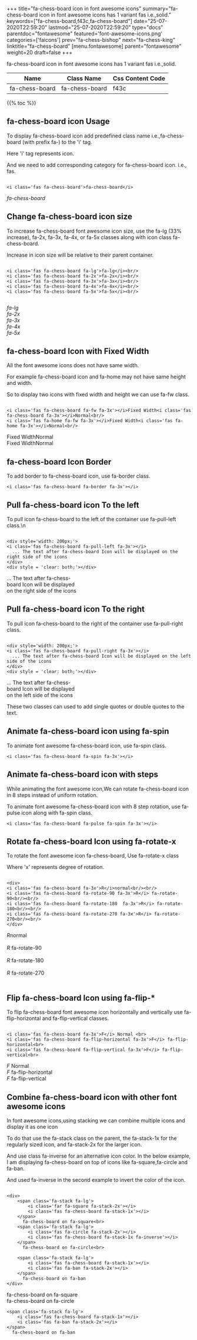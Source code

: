 +++
title="fa-chess-board icon in font awesome icons"
summary="fa-chess-board icon in font awesome icons has 1 variant fas i.e.,solid."
keywords=["fa-chess-board,f43c,fa-chess-board"]
date="25-07-2020T22:59:20"
lastmod="25-07-2020T22:59:20"
type="docs"
parentdoc="fontawesome"
featured='font-awesome-icons.png'
categories=['faicons']
prev="fa-chess-bishop"
next="fa-chess-king"
linktitle="fa-chess-board"
[menu.fontawesome]
parent="fontawesome"
weight=20
draft=false
+++


fa-chess-board icon in font awesome icons has 1 variant fas i.e.,solid.

<div class='table-responsive'><table class='table'><thead><tr><th>Name</th><th>Class Name</th><th>Css Content Code</th></tr></thead><tbody><tr><td>fa-chess-board</td><td>fa-chess-board</td><td>f43c</td></tr></tbody></table></div>


{{% toc %}}


## fa-chess-board icon Usage

To display fa-chess-board icon add predefined class name i.e.,fa-chess-board (with prefix fa-) to the 'i' tag.

Here 'i' tag represents icon.

And we need to add corresponding category for fa-chess-board icon. i.e., fas.


```

<i class='fas fa-chess-board'>fa-chess-board</i>
```

<i class='fas fa-chess-board'>fa-chess-board</i>




## Change fa-chess-board icon size
To increase fa-chess-board font awesome icon size, use the fa-lg (33% increase), fa-2x, fa-3x, fa-4x, or fa-5x classes along with icon class fa-chess-board.

Increase in icon size will be relative to their parent container. 

```

<i class='fas fa-chess-board fa-lg'>fa-lg</i><br/>
<i class='fas fa-chess-board fa-2x'>fa-2x</i><br/>
<i class='fas fa-chess-board fa-3x'>fa-3x</i><br/>
<i class='fas fa-chess-board fa-4x'>fa-4x</i><br/>
<i class='fas fa-chess-board fa-5x'>fa-5x</i><br/>
            
```

<i class='fas fa-chess-board fa-lg'>fa-lg</i><br/>
<i class='fas fa-chess-board fa-2x'>fa-2x</i><br/>
<i class='fas fa-chess-board fa-3x'>fa-3x</i><br/>
<i class='fas fa-chess-board fa-4x'>fa-4x</i><br/>
<i class='fas fa-chess-board fa-5x'>fa-5x</i><br/>
            



## fa-chess-board Icon with Fixed Width 

All the font awesome icons does not have same width.

For example fa-chess-board icon and fa-home may not have same height and width.

So to display two icons with fixed width and height we can use fa-fw class.


```

<i class='fas fa-chess-board fa-fw fa-3x'></i>Fixed Width<i class='fas fa-chess-board fa-3x'></i>Normal<br/>
<i class='fas fa-home fa-fw fa-3x'></i>Fixed Width<i class='fas fa-home fa-3x'></i>Normal<br/>
```

<i class='fas fa-chess-board fa-fw fa-3x'></i>Fixed Width<i class='fas fa-chess-board fa-3x'></i>Normal<br/>
<i class='fas fa-home fa-fw fa-3x'></i>Fixed Width<i class='fas fa-home fa-3x'></i>Normal<br/>



## fa-chess-board Icon Border 

To add border to fa-chess-board icon, use fa-border class.


```
<i class='fas fa-chess-board fa-border fa-3x'></i>

```
<i class='fas fa-chess-board fa-border fa-3x'></i>





## Pull fa-chess-board icon To the left

To pull icon fa-chess-board to the left of the container use fa-pull-left class.\n

```

<div style='width: 200px;'>
<i class='fas fa-chess-board fa-pull-left fa-3x'></i>
  ... The text after fa-chess-board Icon will be displayed on the right side of the icons
</div>
<div style = 'clear: both;'></div>
```

<div style='width: 200px;'>
<i class='fas fa-chess-board fa-pull-left fa-3x'></i>
  ... The text after fa-chess-board Icon will be displayed on the right side of the icons
</div>
<div style = 'clear: both;'></div>




## Pull fa-chess-board icon To the right
To pull icon fa-chess-board to the right of the container use fa-pull-right class.

```

<div style='width: 200px;'>
<i class='fas fa-chess-board fa-pull-right fa-3x'></i>
  ... The text after fa-chess-board Icon will be displayed on the left side of the icons
</div>
<div style = 'clear: both;'></div>
```

<div style='width: 200px;'>
<i class='fas fa-chess-board fa-pull-right fa-3x'></i>
  ... The text after fa-chess-board Icon will be displayed on the left side of the icons
</div>
<div style = 'clear: both;'></div>

These two classes can used to add single quotes or double quotes to the text.


## Animate fa-chess-board icon using fa-spin
To animate font awesome fa-chess-board icon, use fa-spin class.

```
<i class='fas fa-chess-board fa-spin fa-3x'></i>
```
<i class='fas fa-chess-board fa-spin fa-3x'></i>




## Animate fa-chess-board icon with steps
While animating the font awesome icon,We can rotate fa-chess-board icon in 8 steps instead of uniform rotation.

To animate font awesome fa-chess-board icon with 8 step rotation, use fa-pulse icon along with fa-spin class.


```
<i class='fas fa-chess-board fa-pulse fa-spin fa-3x'></i>

```
<i class='fas fa-chess-board fa-pulse fa-spin fa-3x'></i>





## Rotate fa-chess-board Icon using fa-rotate-x
To rotate the font awesome icon fa-chess-board, Use fa-rotate-x class

Where 'x' represents degree of rotation.


```

<div>
<i class='fas fa-chess-board fa-3x'>R</i>normal<br/><br/>
<i class='fas fa-chess-board fa-rotate-90 fa-3x'>R</i> fa-rotate-90<br/><br/> 
<i class='fas fa-chess-board fa-rotate-180  fa-3x'>R</i> fa-rotate-180<br/><br/> 
<i class='fas fa-chess-board fa-rotate-270 fa-3x'>R</i> fa-rotate-270<br/><br/>
</div>
```

<div>
<i class='fas fa-chess-board fa-3x'>R</i>normal<br/><br/>
<i class='fas fa-chess-board fa-rotate-90 fa-3x'>R</i> fa-rotate-90<br/><br/> 
<i class='fas fa-chess-board fa-rotate-180  fa-3x'>R</i> fa-rotate-180<br/><br/> 
<i class='fas fa-chess-board fa-rotate-270 fa-3x'>R</i> fa-rotate-270<br/><br/>
</div>




## Flip fa-chess-board Icon using fa-flip-*
To flip fa-chess-board font awesome icon horizontally and vertically use fa-flip-horizontal and fa-flip-vertical classes. 

```

<i class='fas fa-chess-board fa-3x'>F</i> Normal <br>
<i class='fas fa-chess-board fa-flip-horizontal fa-3x'>F</i> fa-flip-horizontal<br>
<i class='fas fa-chess-board fa-flip-vertical fa-3x'>F</i> fa-flip-vertical<br>
```

<i class='fas fa-chess-board fa-3x'>F</i> Normal <br>
<i class='fas fa-chess-board fa-flip-horizontal fa-3x'>F</i> fa-flip-horizontal<br>
<i class='fas fa-chess-board fa-flip-vertical fa-3x'>F</i> fa-flip-vertical<br>




## Combine fa-chess-board icon with other font awesome icons
In font awesome icons,using stacking we can combine multiple icons and display it as one icon 

To do that use the fa-stack class on the parent, the fa-stack-1x for the regularly sized icon, and fa-stack-2x for the larger icon.

And use class fa-inverse for an alternative icon color. 
In the below example, I am displaying fa-chess-board on top of icons like fa-square,fa-circle and fa-ban.

And used fa-inverse in the second example to invert the color of the icon.

```

<div>
    <span class='fa-stack fa-lg'>
        <i class='far fa-square fa-stack-2x'></i>
        <i class='fas fa-chess-board fa-stack-1x'></i>
    </span>
      fa-chess-board on fa-square<br>
    <span class='fa-stack fa-lg'>
        <i class='fas fa-circle fa-stack-2x'></i>
        <i class='fas fa-chess-board fa-stack-1x fa-inverse'></i>
    </span>
      fa-chess-board on fa-circle<br>

    <span class='fa-stack fa-lg'>
        <i class='fas fa-chess-board fa-stack-1x'></i>
        <i class='fas fa-ban fa-stack-2x'></i>
    </span>
      fa-chess-board on fa-ban
</div>
```

<div>
    <span class='fa-stack fa-lg'>
        <i class='far fa-square fa-stack-2x'></i>
        <i class='fas fa-chess-board fa-stack-1x'></i>
    </span>
      fa-chess-board on fa-square<br>
    <span class='fa-stack fa-lg'>
        <i class='fas fa-circle fa-stack-2x'></i>
        <i class='fas fa-chess-board fa-stack-1x fa-inverse'></i>
    </span>
      fa-chess-board on fa-circle<br>

    <span class='fa-stack fa-lg'>
        <i class='fas fa-chess-board fa-stack-1x'></i>
        <i class='fas fa-ban fa-stack-2x'></i>
    </span>
      fa-chess-board on fa-ban
</div>






